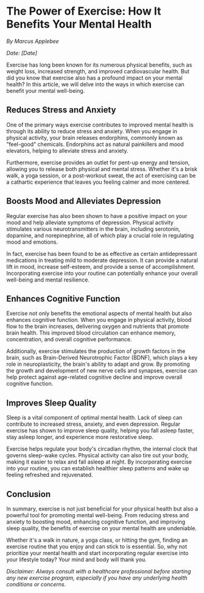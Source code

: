 # The Power of Exercise: How It Benefits Your Mental Health

*By Marcus Applebee*

*Date: [Date]*

Exercise has long been known for its numerous physical benefits, such as weight loss, increased strength, and improved cardiovascular health. But did you know that exercise also has a profound impact on your mental health? In this article, we will delve into the ways in which exercise can benefit your mental well-being.

## Reduces Stress and Anxiety

One of the primary ways exercise contributes to improved mental health is through its ability to reduce stress and anxiety. When you engage in physical activity, your brain releases endorphins, commonly known as "feel-good" chemicals. Endorphins act as natural painkillers and mood elevators, helping to alleviate stress and anxiety.

Furthermore, exercise provides an outlet for pent-up energy and tension, allowing you to release both physical and mental stress. Whether it's a brisk walk, a yoga session, or a post-workout sweat, the act of exercising can be a cathartic experience that leaves you feeling calmer and more centered.

## Boosts Mood and Alleviates Depression

Regular exercise has also been shown to have a positive impact on your mood and help alleviate symptoms of depression. Physical activity stimulates various neurotransmitters in the brain, including serotonin, dopamine, and norepinephrine, all of which play a crucial role in regulating mood and emotions.

In fact, exercise has been found to be as effective as certain antidepressant medications in treating mild to moderate depression. It can provide a natural lift in mood, increase self-esteem, and provide a sense of accomplishment. Incorporating exercise into your routine can potentially enhance your overall well-being and mental resilience.

## Enhances Cognitive Function

Exercise not only benefits the emotional aspects of mental health but also enhances cognitive function. When you engage in physical activity, blood flow to the brain increases, delivering oxygen and nutrients that promote brain health. This improved blood circulation can enhance memory, concentration, and overall cognitive performance.

Additionally, exercise stimulates the production of growth factors in the brain, such as Brain-Derived Neurotrophic Factor (BDNF), which plays a key role in neuroplasticity, the brain's ability to adapt and grow. By promoting the growth and development of new nerve cells and synapses, exercise can help protect against age-related cognitive decline and improve overall cognitive function.

## Improves Sleep Quality

Sleep is a vital component of optimal mental health. Lack of sleep can contribute to increased stress, anxiety, and even depression. Regular exercise has shown to improve sleep quality, helping you fall asleep faster, stay asleep longer, and experience more restorative sleep.

Exercise helps regulate your body's circadian rhythm, the internal clock that governs sleep-wake cycles. Physical activity can also tire out your body, making it easier to relax and fall asleep at night. By incorporating exercise into your routine, you can establish healthier sleep patterns and wake up feeling refreshed and rejuvenated.

## Conclusion

In summary, exercise is not just beneficial for your physical health but also a powerful tool for promoting mental well-being. From reducing stress and anxiety to boosting mood, enhancing cognitive function, and improving sleep quality, the benefits of exercise on your mental health are undeniable.

Whether it's a walk in nature, a yoga class, or hitting the gym, finding an exercise routine that you enjoy and can stick to is essential. So, why not prioritize your mental health and start incorporating regular exercise into your lifestyle today? Your mind and body will thank you.

*Disclaimer: Always consult with a healthcare professional before starting any new exercise program, especially if you have any underlying health conditions or concerns.*